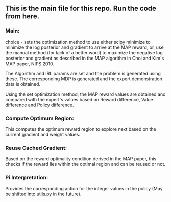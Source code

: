 ## This is the main file for this repo. Run the code from here.

### Main:
choice - sets the optimization method to use either scipy minimize to minimize the log posterior and gradient to arrive at the MAP reward, or,
use the manual method (for lack of a better word) to maximize the negative log posterior and gradient as described in the MAP algorithm in 
Choi and Kim's MAP paper, NIPS 2010.

The Algorithm and IRL params are set and the problem is generated using these. The corresponding MDP is generated and the expert demonstration data
is obtained. 

Using the set optimization method, the MAP reward values are obtained and compared with the expert's values based on Reward difference, 
Value difference and Policy difference.

### Compute Optimum Region: 
This computes the optimum reward region to explore next based on the current gradient and weight values.

### Reuse Cached Gradient:
Based on the reward optimality condition derived in the MAP paper, this checks if the reward lies within the optimal region and can be reused or not.

### Pi Interpretation:
Provides the corresponding action for the integer values in the policy (May be shifted into utils.py in the future).
